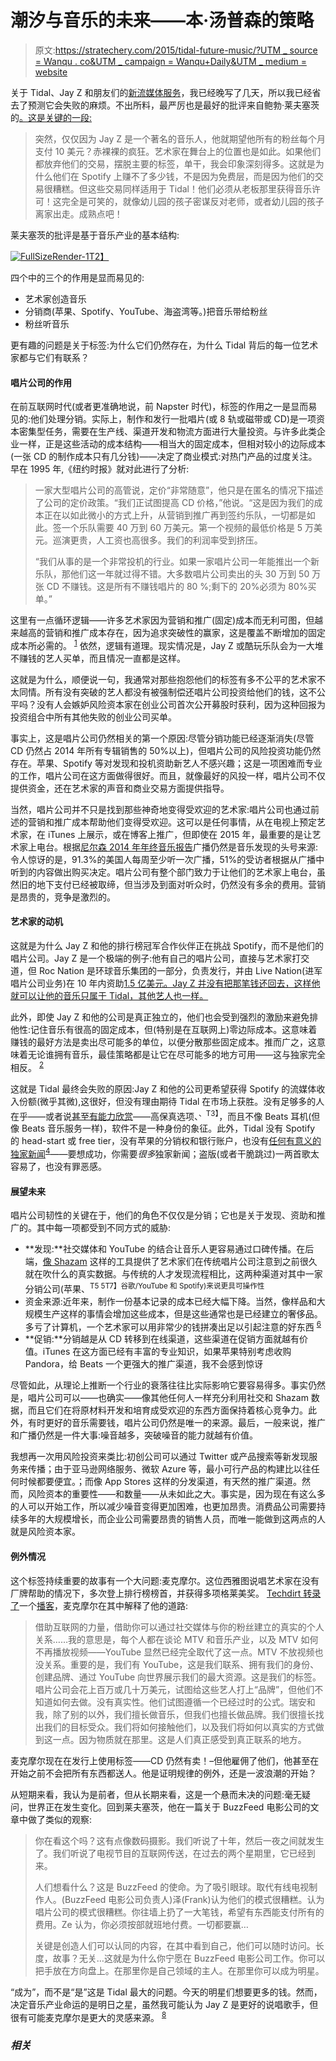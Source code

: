 # 潮汐与音乐的未来——本·汤普森的策略

> 原文:[https://stratechery.com/2015/tidal-future-music/?UTM _ source = Wanqu . co&UTM _ campaign = Wanqu+Daily&UTM _ medium = website](https://stratechery.com/2015/tidal-future-music/?utm_source=wanqu.co&utm_campaign=Wanqu+Daily&utm_medium=website)

关于 Tidal、Jay Z 和朋友们的[新流媒体服务](http://www.nytimes.com/2015/03/31/business/media/Jay-Z-reveals-plans-for-tidal-a-streaming-music-service.html)，我已经晚写了几天，所以我已经省去了预测它会失败的麻烦。不出所料，最严厉也是最好的批评来自鲍勃·莱夫塞茨的[。这是关键的一段:](http://lefsetz.com/wordpress/index.php/archives/2015/03/30/tidal/)

> 突然，仅仅因为 Jay Z 是一个著名的音乐人，他就期望他所有的粉丝每个月支付 10 美元？赤裸裸的疯狂。艺术家在舞台上的位置也是如此。如果他们都放弃他们的交易，摆脱主要的标签，单干，我会印象深刻得多。这就是为什么他们在 Spotify 上赚不了多少钱，不是因为免费层，而是因为他们的交易很糟糕。但这些交易同样适用于 Tidal！他们必须从老板那里获得音乐许可！这完全是可笑的，就像幼儿园的孩子密谋反对老师，或者幼儿园的孩子离家出走。成熟点吧！

莱夫塞茨的批评是基于音乐产业的基本结构:

[![FullSizeRender-1](../Images/fbbd12ce9dada0e0c8ff1faace76a8e1.png)T2】](https://i0.wp.com/stratechery.com/wp-content/uploads/2015/04/FullSizeRender-1.jpg)

四个中的三个的作用是显而易见的:

*   艺术家创造音乐
*   分销商(苹果、Spotify、YouTube、海盗湾等。)把音乐带给粉丝
*   粉丝听音乐

更有趣的问题是关于标签:为什么它们仍然存在，为什么 Tidal 背后的每一位艺术家都与它们有联系？

#### 唱片公司的作用

在前互联网时代(或者更准确地说，前 Napster 时代)，标签的作用之一是显而易见的:他们处理分销。实际上，制作和发行一批唱片(或 8 轨或磁带或 CD)是一项资本密集型任务，需要在生产线、渠道开发和物流方面进行大量投资。与许多此类企业一样，正是这些活动的成本结构——相当大的固定成本，但相对较小的边际成本(一张 CD 的制作成本只有几分钱)——决定了商业模式:对热门产品的过度关注。早在 1995 年,《纽约时报》就对此进行了分析:

> 一家大型唱片公司的高管说，定价“非常随意”，他只是在匿名的情况下描述了公司的定价政策。“我们正试图提高 CD 价格，”他说。“这是因为我们的成本正在以如此微小的方式上升，从营销到推广再到签约乐队，一切都是如此。签一个乐队需要 40 万到 60 万美元。第一个视频的最低价格是 5 万美元。巡演更贵，人工资也高很多。我们的利润率受到挤压。
> 
> “我们从事的是一个非常投机的行业。如果一家唱片公司一年能推出一个新乐队，那他们这一年就过得不错。大多数唱片公司卖出的头 30 万到 50 万张 CD 不赚钱。这是所有不赚钱唱片的 80 %;剩下的 20%必须为 80%买单。”

这里有一点循环逻辑——许多艺术家因为营销和推广(固定)成本而无利可图，但越来越高的营销和推广成本存在，因为追求突破性的赢家，这是覆盖不断增加的固定成本所必需的。 <sup id="rf1-1515">[1](#fn1-1515 "When the unnamed executive refers to costs “escalating in such a marginal way” he is referring to the way marketing spend increases with each artist; marketing, though, is a fixed cost for any one album. The more albums you buy, the less the marketing costs on a per-album sold basis")</sup> 依然，逻辑有道理。现实情况是，Jay Z 或酷玩乐队会为一大堆不赚钱的艺人买单，而且情况一直都是这样。

这就是为什么，顺便说一句，我通常对那些抱怨他们的标签有多不公平的艺术家不太同情。所有没有突破的艺人都没有被强制偿还唱片公司投资给他们的钱，这不公平吗？没有人会嫉妒风险资本家在创业公司首次公开募股时获利，因为这种回报为投资组合中所有其他失败的创业公司买单。

事实上，这是唱片公司仍然相关的第一个原因:尽管分销功能已经逐渐消失(尽管 CD 仍然占 2014 年所有专辑销售的 50%以上)，但唱片公司的风险投资功能仍然存在。苹果、Spotify 等对发现和投机资助新艺人不感兴趣；这是一项困难而专业的工作，唱片公司在这方面做得很好。而且，就像最好的风投一样，唱片公司不仅提供资金，还在艺术家的声音和商业交易方面提供指导。

当然，唱片公司并不只是找到那些神奇地变得受欢迎的艺术家:唱片公司也通过前述的营销和推广成本帮助他们变得受欢迎。这可以是任何事情，从在电视上预定艺术家，在 iTunes 上展示，或在博客上推广，但即使在 2015 年，最重要的是让艺术家上电台。根据[尼尔森 2014 年年终音乐报告](http://www.nielsen.com/us/en/press-room/2015/2014-nielsen-music-report.html)广播仍然是音乐发现的头号来源:令人惊讶的是，91.3%的美国人每周至少听一次广播，51%的受访者根据从广播中听到的内容做出购买决定。唱片公司有整个部门致力于让他们的艺术家上电台，虽然旧的地下支付已经被取缔，但当涉及到面对听众时，仍然没有多余的费用。营销是昂贵的，竞争是激烈的。

#### 艺术家的动机

这就是为什么 Jay Z 和他的排行榜冠军合作伙伴正在挑战 Spotify，而不是他们的唱片公司。Jay Z 是一个极端的例子:他有自己的唱片公司，直接与艺术家打交道，但 Roc Nation 是环球音乐集团的一部分，负责发行，并由 Live Nation(进军唱片公司业务)在 10 年内资助[1.5 亿美元。Jay Z 并没有把那笔钱还回去，这样他就可以让他的音乐只属于 Tidal，其他艺人也一样。](http://www.nytimes.com/2008/04/03/arts/music/03jayz.html?pagewanted=all&_r=0)

此外，即使 Jay Z 和他的公司是真正独立的，他们也会受到强烈的激励来避免排他性:记住音乐有很高的固定成本，但(特别是在互联网上)零边际成本。这意味着赚钱的最好方法是卖出尽可能多的单位，以便分散那些固定成本。推而广之，这意味着无论谁拥有音乐，最佳策略都是让它在尽可能多的地方可用——这与独家完全相反。 <sup id="rf2-1515">[2](#fn2-1515 "Longtime readers will make the connection to my arguments as to why Google’s services will always work on the iPhone, and why I was so aghast at Microsoft strategy of using their services to differentiate Windows Phone (since abandoned, thankfully): both companies have horizontal business models that dictate a strategy of reaching as many consumers as possible. This is the case for most services, and Apple’s are the exception that proves the rule: their services serve to differentiate their hardware, which is where they make money, thus the exclusivity")</sup>

这就是 Tidal 最终会失败的原因:Jay Z 和他的公司更希望获得 Spotify 的流媒体收入份额(微乎其微),这很好，但没有理由期待 Tidal 在市场上获胜。没有足够多的人在乎——或者说[甚至有能力欣赏](http://createdigitalmusic.com/2015/03/thing-need-know-hifi-tidal-streaming/)——高保真选项、<sup id="rf3-1515">、T3】</sup>，而且不像 Beats 耳机(但像 Beats 音乐服务一样)，软件不是一种身份的象征。此外，Tidal 没有 Spotify 的 head-start 或 free tier，没有苹果的分销权和银行账户，也没有[任何有意义的独家新闻](http://www.billboard.com/articles/business/6516969/Jay-Z-tidal-streaming-music-8-things-we-found)<sup id="rf4-1515">[4](#fn4-1515 "Some outlets are reporting that Tidal has exclusive rights to Taylor Swift’s back catalog, but that’s incorrect; Swift’s catalog is available on any streaming service that doesn’t have a free tier")</sup>——要想成功，你需要*很多*独家新闻；盗版(或者干脆跳过)一两首歌太容易了，也没有罪恶感。

#### 展望未来

唱片公司韧性的关键在于，他们的角色不仅仅是分销；它也是关于发现、资助和推广的。其中每一项都受到不同方式的威胁:

*   **发现:**社交媒体和 YouTube 的结合让音乐人更容易通过口碑传播。在后端，[像 Shazam](http://www.theatlantic.com/magazine/archive/2014/12/the-shazam-effect/382237/?single_page=true) 这样的工具提供了艺术家们在传统唱片公司注意到之前很久就在吹什么的真实数据。与传统的人才发现流程相比，这两种渠道对其中一家分销公司(苹果、<sup id="rf5-1515">T5 5T7】谷歌/YouTube 和 Spotify)来说更具可操作性</sup>
*   资金来源:近年来，制作一份基本记录的成本已经大幅下降。当然，像样品和大规模生产这样的事情会增加这些成本，但是这些通常也是已经建立的奢侈品。多亏了计算机，一个艺术家可以用非常少的钱拼凑出足以引起注意的好东西 <sup id="rf6-1515">[6](#fn6-1515 "This is the biggest different from video, in my opinion. Quality television is still significantly more expensive than self-produced content; the delta in music is less (and dramatically less when it comes to text) ")</sup>
*   **促销:**分销越是从 CD 转移到在线渠道，这些渠道在促销方面就越有价值。iTunes 在这方面已经有丰富的专业知识，如果苹果特别考虑收购 Pandora，给 Beats 一个更强大的推广渠道，我不会感到惊讶

尽管如此，从理论上推断一个行业的衰落往往比实际影响它要容易得多。事实仍然是，唱片公司可以——也确实——像其他任何人一样充分利用社交和 Shazam 数据，而且它们在将原材料开发和培育成受欢迎的东西方面保持着核心竞争力。此外，有时更好的音乐需要钱，唱片公司仍然是唯一的来源。最后，一般来说，推广和广播仍然是一件大事:噪音越多，突破噪音的能力就越有价值。

我想再一次用风险投资来类比:初创公司可以通过 Twitter 或产品搜索等新发现服务来传播；由于亚马逊网络服务、微软 Azure 等，最小可行产品的构建比以往任何时候都要便宜。；而像 App Stores 这样的分发渠道，有天然的推广渠道。然而，风险资本的重要性——和数量——从未如此之大。事实是，因为现在有这么多的人可以开始工作，所以减少噪音变得更加困难，也更加昂贵。消费品公司需要持续多年的大规模增长，而企业公司需要昂贵的销售人员，而唯一能做到这两点的人就是风险资本家。

#### 例外情况

这个标签持续重要的故事有一个大问题:麦克摩尔。这位西雅图说唱艺术家在没有厂牌帮助的情况下，多次登上排行榜榜首，并获得多项格莱美奖。 [Techdirt 转录了](https://www.techdirt.com/blog/casestudies/articles/20130401/03115322523/macklemore-explains-why-not-being-label-helped-him-succeed.shtml)一个[播客](http://www.nerdist.com/2013/03/nerdist-podcast-macklemore/)，麦克摩尔在其中解释了他的道路:

> 借助互联网的力量，借助你可以通过社交媒体与你的粉丝建立的真实的个人关系……我的意思是，每个人都在谈论 MTV 和音乐产业，以及 MTV 如何不再播放视频——YouTube 显然已经完全取代了这一点。MTV 不放视频也没关系。重要的是，我们有 YouTube，这是我们联系、拥有我们的身份、创建品牌、通过 YouTube 向世界展示我们的最大资源。这是我们的标签。唱片公司会花上百万或几十万美元，试图给这些艺人打上“品牌”，但他们不知道如何去做。没有真实性。他们试图遵循一个已经过时的公式。瑞安和我，除了别的以外，我们擅长做音乐，但我们也擅长做品牌。我们很擅长找出我们的目标受众。我们将如何接触他们，以及我们将如何以真实的方式做到这一点。因为物质就在那里。这是人们真正感受到真正联系的地方。

麦克摩尔现在在发行上使用标签——CD 仍然有卖！–但他雇佣了他们，他甚至在开始之前不会把所有东西都送人。他是证明规律的例外，还是一波浪潮的开始？

从短期来看，我认为是前者，但从长期来看，这是一个悬而未决的问题:毫无疑问，世界正在发生变化。回到莱夫塞茨，他在一篇关于 BuzzFeed 电影公司的文章中做了类似的观察:

> 你在看这个吗？这有点像数码摄影。我们听说了十年，然后一夜之间就发生了。我们听说了电视节目的互联网传送，在过去的两个星期里，它已经到来。
> 
> 人们想看什么？这是 BuzzFeed 的使命。为了吸引眼球。取代有线电视制作人。(BuzzFeed 电影公司负责人)泽(Frank)认为他们的模式很糟糕。认为唱片公司的模式很糟糕。你往墙上扔了一大笔钱，希望有东西能支付所有的费用。Ze 认为，你必须按部就班地付费。一切都要赢…
> 
> 关键是创造人们可以认同的内容，在其中看到自己，他们可以随时访问。长度，故事？无关…这就是为什么你宁愿在 BuzzFeed 电影公司工作。你可以把手放在方向盘上。在那里你是自己领域的主人。在那里你可以成为明星。

“成为”，而不是“是”这是 Tidal 最大的问题。今天的明星们想要更多的钱。然而，决定音乐产业命运的是明日之星，虽然我可能认为 Jay Z 是更好的说唱歌手，但很有可能麦克摩尔是更大的灵感来源。 <sup id="rf8-1515">[8](#fn8-1515 "Speaking of business models only, mind you! I bet Jay Z, who himself couldn’t get a label at the beginning and who has proven to be a brilliant businessman, would follow the same path were he starting today")</sup>

### *相关*